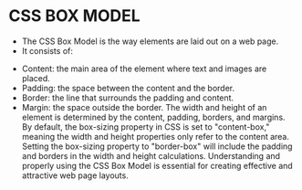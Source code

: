 # CSS BOX MODEL
- The CSS Box Model is the way elements are laid out on a web page.
- It consists of:
*  Content: the main area of the element where text and images are placed.
* Padding: the space between the content and the border.
* Border: the line that surrounds the padding and content.
* Margin: the space outside the border.
The width and height of an element is determined by the content, padding, borders, and margins.
By default, the box-sizing property in CSS is set to "content-box," meaning the width and height properties only refer to the content area.
Setting the box-sizing property to "border-box" will include the padding and borders in the width and height calculations.
Understanding and properly using the CSS Box Model is essential for creating effective and attractive web page layouts.